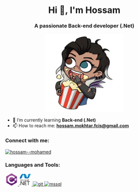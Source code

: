 <h1 align="center">Hi 👋, I'm Hossam</h1>
<h3 align="center">A passionate Back-end developer (.Net)</h3>

<p align="center">
  <img width="250" src="assets/Fascinating.png" />
</p>

- 🌱 I’m currently learning **Back-end (.Net)**
- 📫 How to reach me: **hossam.mokhtar.fcis@gmail.com**


### Connect with me:
<p align="left">
  <a href="https://linkedin.com/in/hossam--mohamed" target="_blank">
    <img align="center" src="https://raw.githubusercontent.com/rahuldkjain/github-profile-readme-generator/master/src/images/icons/Social/linked-in-alt.svg" alt="hossam--mohamed" height="30" width="40" />
  </a>
</p>

### Languages and Tools:
<p align="left">
  <a href="https://www.w3schools.com/cpp/" target="_blank" rel="noreferrer">
    <img src="https://raw.githubusercontent.com/devicons/devicon/master/icons/csharp/csharp-original.svg" alt="csharp" width="40" height="40"/>
  </a>
  <a href="https://dotnet.microsoft.com/" target="_blank" rel="noreferrer">
    <img src="https://raw.githubusercontent.com/devicons/devicon/master/icons/dot-net/dot-net-original-wordmark.svg" alt="dotnet" width="40" height="40"/>
  </a>
  <a href="https://git-scm.com/" target="_blank" rel="noreferrer">
    <img src="https://www.vectorlogo.zone/logos/git-scm/git-scm-icon.svg" alt="git" width="40" height="40"/>
  </a>
  <a href="https://www.microsoft.com/en-us/sql-server" target="_blank" rel="noreferrer">
    <img src="https://www.svgrepo.com/show/303229/microsoft-sql-server-logo.svg" alt="mssql" width="40" height="40"/>
  </a>
</p>
